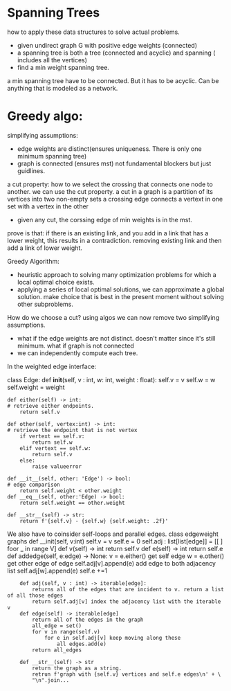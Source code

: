 # Spanning Trees

how to apply these data structures to solve actual problems.
-   given undirect graph G with positive edge weights (connected)
-   a spanning tree is both a tree (connected and acyclic) and spanning ( includes all the vertices)
-   find a min weight spanning tree.

a min spanning tree have to be connected. But it has to be acyclic. Can be anything that is modeled as a network.

# Greedy algo:
simplifying assumptions:
-   edge weights are distinct(ensures uniqueness. There is only one minimum spanning tree)
-   graph is connected (ensures mst)
not fundamental blockers but just guidlines. 

a cut property:
how to we select the crossing that connects one node to another.
we can use the cut property. 
a cut in a graph is a partition of its vertices into two non-empty sets
a crossing edge connects a vertext in one set with a vertex in the other 
-   given any cut, the corssing edge of min weights is in the mst.

prove is that:
if there is an existing link, and you add in a link that has a lower weight, this results in a contradiction.
removing existing link and then add a link of lower weight. 

Greedy Algorithm:
- heuristic approach to solving many optimization problems for which a local optimal choice exists.
-   applying a series of local optimal solutions, we can approximate a global solution.
make choice that is best in the present moment without solving other subproblems.

How do we choose a cut? using algos
we can now remove two simplifying assumptions.
-    what if the edge weights are not distinct. doesn't matter since it's still minimum.
what if graph is not connected
-   we can independently compute each tree.

In the weighted edge interface: 

class Edge:
    def __init__(self, v : int, w: int, weight : float):
        self.v = v
        self.w = w
        self.weight = weight

    def either(self) -> int:
    # retrieve either endpoints.
        return self.v

    def other(self, vertex:int) -> int:
    # retrieve the endpoint that is not vertex
        if vertext == self.v:
            return self.w
        elif vertext == self.w:
            return self.v
        else:
            raise valueerror

    def __it__(self, other: 'Edge') -> bool:
    # edge comparison
        return self.weight < other.weight
    def __eq__(self, other:'Edge) -> bool:
        return self.weight == other.weight
    
    def __str__(self) -> str:
        return f'{self.v} - {self.w} {self.weight: .2f}'

We also have to coinsider self-loops and parallel edges. 
    class edgeweight graphs
        def __init(self, v:int)
            self.v = v
            self.e = 0
            self.adj : list[list[edge]] = [[ ] foor _ in range V]
        def v(self) -> int
            return self.v
        def e(self) -> int
            return self.e
        def addedge(self, e:edge) -> None:
            v = e.either() get self edge
            w = e.other() get other edge of edge
            self.adj[v].append(e) add edge to both adjacency list
            self.adj[w].append(e)
            self.e +=1

        def adj(self, v : int) -> iterable[edge]:
            returns all of the edges that are incident to v. return a list of all those edges
            return self.adj[v] index the adjacency list with the iterable v
        def edge(self) -> iterable[edge]
            return all of the edges in the graph
            all_edge = set()
            for v in range(self.v)
                for e in self.adj[v] keep moving along these
                    all edges.add(e)
            return all_edges

        def __str__(self) -> str
            return the graph as a string.
            retrun f'graph with {self.v} vertices and self.e edges\n' + \ 
            "\n".join...



